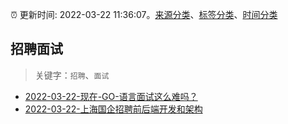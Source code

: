 :alarm_clock: 更新时间: 2022-03-22 11:36:07。[来源分类](../README.md)、[标签分类](../TAGS.md)、[时间分类](../TIMELINE.md)

## 招聘面试


> 关键字：`招聘`、`面试`



- [2022-03-22-现在-GO-语言面试这么难吗？](https://www.v2ex.com/t/842175) 
- [2022-03-22-上海国企招聘前后端开发和架构](https://www.v2ex.com/t/842164) 